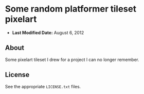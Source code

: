 # Some random platformer tileset pixelart

 - **Last Modified Date:** August 6, 2012


## About
Some pixelart tileset I drew for a project I can no longer remember.


## License
See the appropriate `LICENSE.txt` files.